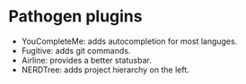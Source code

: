 # Pathogen plugins

- YouCompleteMe: adds autocompletion for most languges.
- Fugitive: adds git commands.
- Airline: provides a better statusbar.
- NERDTree: adds project hierarchy on the left.
